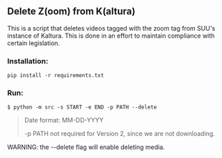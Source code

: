 ## Delete Z(oom) from K(altura)

This is a script that deletes videos tagged with the
zoom tag from SUU's instance of Kaltura. This is done in
an effort to maintain compliance with certain legislation.

### Installation:

```
pip install -r requirements.txt
```

### Run:

```
$ python -m src -s START -e END -p PATH --delete
```
> Date format: MM-DD-YYYY
> 
> -p PATH not required for Version 2, since we are not downloading.

WARNING: the --delete flag will enable deleting media.
